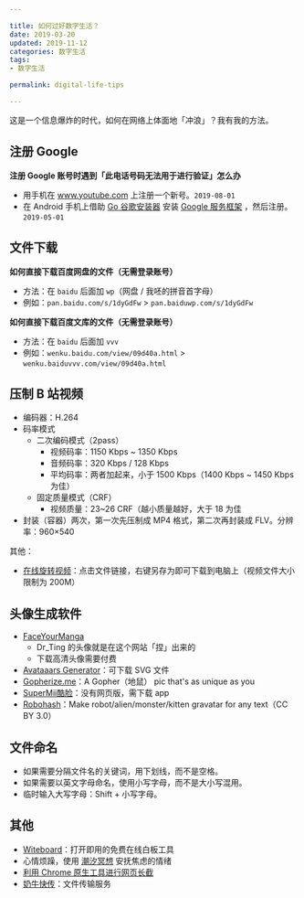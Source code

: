 ```yaml
---

title: 如何过好数字生活？  
date: 2019-03-20  
updated: 2019-11-12  
categories: 数字生活  
tags: 
- 数字生活

permalink: digital-life-tips  

---
```



这是一个信息爆炸的时代，如何在网络上体面地「冲浪」？我有我的方法。


<!-- more -->



## 注册 Google

**注册 Google 账号时遇到「此电话号码无法用于进行验证」怎么办**

- 用手机在 www.youtube.com 上注册一个新号。`2019-08-01`
- 在 Android 手机上借助 [Go 谷歌安装器](https://www.coolapk.com/apk/com.goplaycn.googleinstall) 安装 [Google 服务框架](https://jdhao.github.io/2019/05/04/mi9_google_play_configure/) ，然后注册。 `2019-05-01`



## 文件下载

**如何直接下载百度网盘的文件（无需登录账号）**

- 方法：在 `baidu` 后面加 `wp`（网盘 / 我呸的拼音首字母）
- 例如：`pan.baidu.com/s/1dyGdFw` > `pan.baiduwp.com/s/1dyGdFw`


**如何直接下载百度文库的文件（无需登录账号）**
- 方法：在 `baidu` 后面加 `vvv`
- 例如：`wenku.baidu.com/view/09d40a.html` > `wenku.baiduvvv.com/view/09d40a.html`



## 压制 B 站视频

- 编码器：H.264
- 码率模式
  - 二次编码模式（2pass）
    - 视频码率：1150 Kbps ~ 1350 Kbps
    - 音频码率：320 Kbps / 128 Kbps
    - 平均码率：两者加起来，小于 1500 Kbps（1400 Kbps ~ 1450 Kbps 为佳）
  - 固定质量模式（CRF）
    - 视频质量：23~26 CRF（越小质量越好，大于 18 为佳
- 封装（容器）两次，第一次先压制成 MP4 格式，第二次再封装成 FLV。分辨率：960×540

其他：


- [在线旋转视频](https://www.aconvert.com/cn/video/rotate/)：点击文件链接，右键另存为即可下载到电脑上（视频文件大小限制为 200M）

## 头像生成软件

- [FaceYourManga](https://www.faceyourmanga.com/)
    - Dr_Ting 的头像就是在这个网站「捏」出来的
    - 下载高清头像需要付费
- [Avataaars Generator](https://getavataaars.com)：可下载 SVG 文件
- [Gopherize.me](https://gopherize.me/)：A Gopher（地鼠） pic that's as unique as you
- [SuperMii酷脸](https://www.supermii.cn/)：没有网页版，需下载 app
- [Robohash](https://robohash.org/)：Make robot/alien/monster/kitten gravatar for any text（CC BY 3.0）



## 文件命名

- 如果需要分隔文件名的关键词，用下划线，而不是空格。
- 如果需要以英文字母命名，使用小写字母，而不是大小写混用。
- 临时输入大写字母：Shift + 小写字母。



## 其他

- [Witeboard](https://witeboard.com)：打开即用的免费在线白板工具
- 心情烦躁，使用 [潮汐冥想](https://tide.fm/meditation/) 安抚焦虑的情绪
- [利用 Chrome 原生工具进行网页长截](https://sspai.com/post/42193)
- [奶牛快传](https://cowtransfer.com/)：文件传输服务
